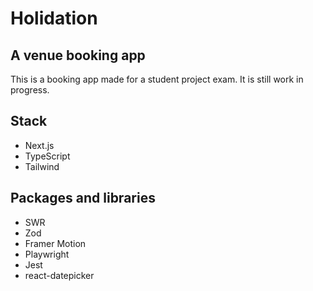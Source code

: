 # Holidation

## A venue booking app

This is a booking app made for a student project exam. It is still work in progress.

## Stack

- Next.js
- TypeScript
- Tailwind

## Packages and libraries

- SWR
- Zod
- Framer Motion
- Playwright
- Jest
- react-datepicker
